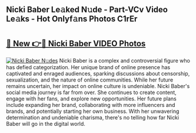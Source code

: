 ## Nicki Baber Le𝚊ked N𝚞de - Part-VCv Video Le𝚊ks - Hot Onlyf𝚊ns Photos C1rEr

# <h2><a href="http://ab90768.deff.icu/?id=Nicki+Baber">🔗 New 👉🔴 Nicki Baber VIDEO Photos</a></h2>

[![Nicki Baber N𝚞des](https://i.imgur.com/rIISA9y.gif)](http://ab90768.deff.icu/?id=Nicki+Baber)
Nicki Baber is a complex and controversial figure who has defied categorization. Her unique brand of online presence has captivated and enraged audiences, sparking discussions about censorship, sexualization, and the nature of online communities. While her future remains uncertain, her impact on online culture is undeniable. Nicki Baber's social media journey is far from over. She continues to create content, engage with her fans, and explore new opportunities. Her future plans include expanding her brand, collaborating with more influencers and brands, and potentially starting her own business. With her unwavering determination and undeniable charisma, there's no telling how far Nicki Baber will go in the digital world.
